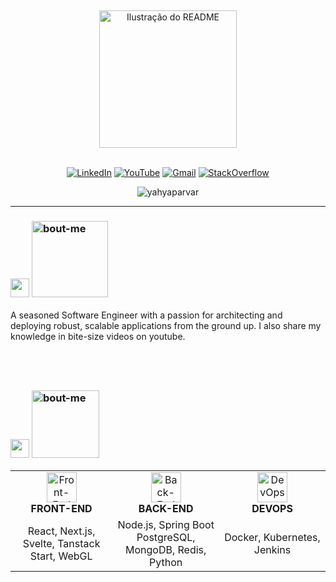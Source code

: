 
&nbsp;
<div align="center">
  <img src="https://i.ibb.co/fWGBLtD/Pixel-Coding-Sticker-by-Arkus-Nexus-1.gif" alt="Ilustração do README" min-width="220px" max-width="220px" width="220px" align="center">
</div>
<br>

<div align="center">

  <a href="https://www.linkedin.com/in/yahya-parvar-22b6591ba"><img src="https://img.shields.io/badge/LinkedIn-0077B5?style=for-the-badge&logo=linkedin&logoColor=white" alt="LinkedIn"></a>
  <a href="https://www.youtube.com/@swanend"><img src="https://img.shields.io/badge/YouTube-D14836?style=for-the-badge&logo=youtube&logoColor=white" alt="YouTube"></a>
  <a href="mailto:yahyaparvar1@gmail.com"><img src="https://img.shields.io/badge/Gmail-D14836?style=for-the-badge&logo=gmail&logoColor=white" alt="Gmail"></a>
  <a href="https://stackoverflow.com/users/14271110/yaya"><img src="https://img.shields.io/badge/stack-FE7A16?logo=stack-overflow&logoColor=white&style=for-the-badge" alt="StackOverflow"></a>
  <p align="center"> <img src="https://komarev.com/ghpvc/?username=yahyaparvar&label=Profile%20views&color=0e75b6&style=flat" alt="yahyaparvar" /> </p>
</div>

---
### <img src="https://i.ibb.co/Qv42YxQG/bar-graph.png" width="30px">  <img src="https://i.ibb.co/0R7s1RNQ/bout-me.png" alt="bout-me" width="122"></img>
<p align="left">

A seasoned Software Engineer with a passion for architecting and deploying robust, scalable applications from the ground up. I also share my knowledge in bite-size videos on youtube.
</p>

&nbsp;
---

### <div><img src="https://media2.giphy.com/media/QssGEmpkyEOhBCb7e1/giphy.gif?cid=ecf05e47a0n3gi1bfqntqmob8g9aid1oyj2wr3ds3mg700zu&rid=giphy.gif" width="30px">  <img src="https://i.ibb.co/PGQ3zwdd/Stacks.png" alt="bout-me" width="108"></img>


<table align="center">
  <tr>
    <td align="center" width="180">
      <img src="https://media.giphy.com/media/eNAsjO55tPbgaor7ma/giphy.gif" width="48" height="48" alt="Front-End" />
      <br><strong>FRONT-END</strong>
    </td>
    <td align="center" width="180">
      <img src="https://media0.giphy.com/media/v1.Y2lkPTc5MGI3NjExbXdnOHp5OWdrNjFvc2x2YTVlaG54dTU3dHR5cDE3eXFvZmJvN2ZyNiZlcD12MV9pbnRlcm5hbF9naWZfYnlfaWQmY3Q9cw/LMt9638dO8dftAjtco/giphy.gif" width="48" height="48" alt="Back-End" />
      <br><strong>BACK-END</strong>
    </td>
    <td align="center" width="180">
      <img src="https://media0.giphy.com/media/v1.Y2lkPTc5MGI3NjExN3RwZ242MnRmcmlud2xzdXY0MnVrb3RnNHJoMDl1OHZxbG9jNTUwaiZlcD12MV9pbnRlcm5hbF9naWZfYnlfaWQmY3Q9cw/QTmfvHGklosY1ha87W/giphy.gif" width="48" height="48" alt="DevOps" />
      <br><strong>DEVOPS</strong>
    </td>
  </tr>
  <tr>
    <td align="center">React, Next.js, Svelte, Tanstack Start, WebGL</td>
    <td align="center">Node.js, Spring Boot PostgreSQL, MongoDB, Redis, Python</td>
    <td align="center">Docker, Kubernetes, Jenkins</td>
  </tr>
</table>
